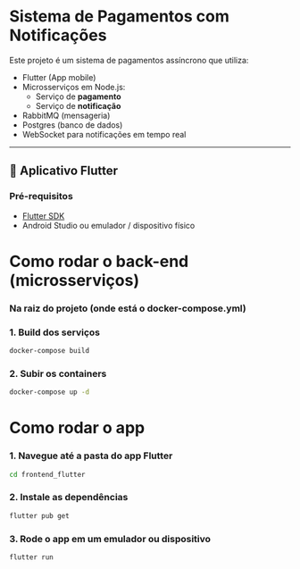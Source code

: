 # Sistema de Pagamentos com Notificações

Este projeto é um sistema de pagamentos assíncrono que utiliza:

- Flutter (App mobile)
- Microsserviços em Node.js:
  - Serviço de **pagamento**
  - Serviço de **notificação**
- RabbitMQ (mensageria)
- Postgres (banco de dados)
- WebSocket para notificações em tempo real

---

## 📱 Aplicativo Flutter

### Pré-requisitos

- [Flutter SDK](https://docs.flutter.dev/get-started/install)
- Android Studio ou emulador / dispositivo físico

# Como rodar o back-end (microsserviços)

### Na raiz do projeto (onde está o docker-compose.yml)

### 1. Build dos serviços
```bash
docker-compose build
```

### 2. Subir os containers
```bash
docker-compose up -d
```

# Como rodar o app

### 1. Navegue até a pasta do app Flutter
```bash
cd frontend_flutter
```

### 2. Instale as dependências
```bash
flutter pub get
```

### 3. Rode o app em um emulador ou dispositivo
```bash
flutter run
```
